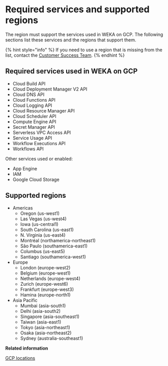# Required services and supported regions

The region must support the services used in WEKA on GCP. The following sections list these services and the regions that support them.

{% hint style="info" %}
If you need to use a region that is missing from the list, contact the [Customer Success Team](../../support/getting-support-for-your-weka-system.md#contact-customer-success-team).&#x20;
{% endhint %}

## Required services used in WEKA on GCP

* Cloud Build API
* Cloud Deployment Manager V2 API
* Cloud DNS API
* Cloud Functions API
* Cloud Logging API
* Cloud Resource Manager API
* Cloud Scheduler API
* Compute Engine API
* Secret Manager API
* Serverless VPC Access API
* Service Usage API
* Workflow Executions API
* Workflows API

Other services used or enabled:

* App Engine
* IAM
* Google Cloud Storage

## Supported regions

* Americas
  * Oregon (us-west1)
  * Las Vegas (us-west4)
  * Iowa (us-central1)
  * South Carolina (us-east1)
  * N. Virginia (us-east4)
  * Montréal (northamerica-northeast1)
  * São Paulo (southamerica-east1)
  * Columbus (us-east5)
  * Santiago (southamerica-west1)
* Europe
  * London (europe-west2)
  * Belgium (europe-west1)
  * Netherlands (europe-west4)
  * Zurich (europe-west6)
  * Frankfurt (europe-west3)
  * Hamina (europe-north1)
* Asia Pacific
  * Mumbai (asia-south1)
  * Delhi (asia-south2)
  * Singapore (asia-southeast1)
  * Taiwan (asia-east1)
  * Tokyo (asia-northeast1)
  * Osaka (asia-northeast2)
  * Sydney (australia-southeast1)



**Related information**

[GCP locations](https://cloud.google.com/about/locations)
